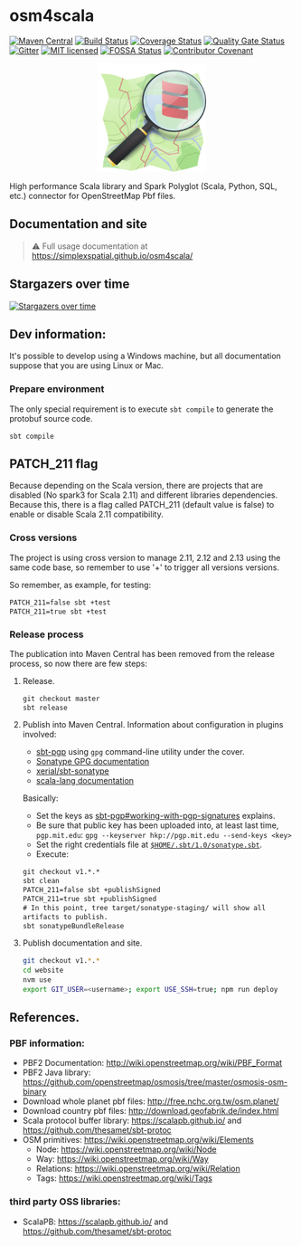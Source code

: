# osm4scala

[![Maven Central](https://maven-badges.herokuapp.com/maven-central/com.acervera.osm4scala/osm4scala-core_2.12/badge.svg)](https://maven-badges.herokuapp.com/maven-central/com.acervera.osm4scala/osm4scala-core_2.12)
[![Build Status](https://travis-ci.com/simplexspatial/osm4scala.svg?branch=master)](https://app.travis-ci.com/github/simplexspatial/osm4scala)
[![Coverage Status](https://coveralls.io/repos/github/simplexspatial/osm4scala/badge.svg?branch=master)](https://coveralls.io/github/simplexspatial/osm4scala?branch=master)
[![Quality Gate Status](https://sonarcloud.io/api/project_badges/measure?project=simplexspatial_osm4scala&metric=alert_status)](https://sonarcloud.io/dashboard?id=simplexspatial_osm4scala)
[![Gitter](https://img.shields.io/gitter/room/osm4scala/talk.svg)](https://gitter.im/osm4scala/talk)
[![MIT licensed](https://img.shields.io/badge/license-MIT-blue.svg)](https://raw.githubusercontent.com/angelcervera/osm4scala/master/LICENSE.md)
[![FOSSA Status](https://app.fossa.com/api/projects/git%2Bgithub.com%2Fangelcervera%2Fosm4scala.svg?type=shield)](https://app.fossa.com/projects/git%2Bgithub.com%2Fangelcervera%2Fosm4scala?ref=badge_shield)
[![Contributor Covenant](https://img.shields.io/badge/Contributor%20Covenant-v2.0%20adopted-ff69b4.svg)](https://github.com/simplexspatial/osm4scala/blob/master/code_of_conduct.md)

<p align="center">
  <a href="https://simplexspatial.github.io/osm4scala"><img src="website/static/android-chrome-192x192.png" alt="logo"></a>
</p>

High performance Scala library and Spark Polyglot (Scala, Python, SQL, etc.) connector for OpenStreetMap Pbf files.

## Documentation and site
> ⚠ Full usage documentation at https://simplexspatial.github.io/osm4scala/


## Stargazers over time

[![Stargazers over time](https://starchart.cc/simplexspatial/osm4scala.svg)](https://starchart.cc/simplexspatial/osm4scala)


## Dev information:
It's possible to develop using a Windows machine, but all documentation suppose that you are using Linux or Mac.

### Prepare environment
The only special requirement is to execute `sbt compile` to generate the protobuf source code.
```shell script
sbt compile
```

## PATCH_211 flag
Because depending on the Scala version, there are projects that are disabled (No spark3 for Scala 2.11) and different
libraries dependencies. Because this, there is a flag called PATCH_211 (default value is false) to enable or disable
Scala 2.11 compatibility.

### Cross versions
The project is using cross version to manage 2.11, 2.12 and 2.13 using the same code base, so remember to use '+' to
trigger all versions versions.

So remember, as example, for testing:
```shell script
PATCH_211=false sbt +test
PATCH_211=true sbt +test
```

### Release process
The publication into Maven Central has been removed from the release process, so now there are few steps:
1. Release.
    ```shell script
    git checkout master
    sbt release
    ```
2. Publish into Maven Central. Information about configuration in plugins involved:
   - [sbt-pgp](https://github.com/sbt/sbt-pgp#sbt-pgp) using `gpg` command-line utility under the cover.
   - [Sonatype GPG documentation](https://central.sonatype.org/publish/requirements/gpg/)
   - [xerial/sbt-sonatype](https://github.com/xerial/sbt-sonatype#sbt-sonatype-plugin)
   - [scala-lang documentation](https://docs.scala-lang.org/overviews/contributors/index.html#publish-a-release)
   
   Basically:
   - Set the keys as [sbt-pgp#working-with-pgp-signatures](https://github.com/sbt/sbt-pgp#working-with-pgp-signatures) explains.
   - Be sure that public key has been uploaded into, at least last time, `pgp.mit.edu`: `gpg --keyserver hkp://pgp.mit.edu --send-keys <key>`
   - Set the right credentials file at [`$HOME/.sbt/1.0/sonatype.sbt`](https://github.com/xerial/sbt-sonatype#homesbtsbt-version-013-or-10sonatypesbt).
   - Execute:
    ```shell script
    git checkout v1.*.*
    sbt clean
    PATCH_211=false sbt +publishSigned
    PATCH_211=true sbt +publishSigned
    # In this point, tree target/sonatype-staging/ will show all artifacts to publish.
    sbt sonatypeBundleRelease
    ```
3. Publish documentation and site.
    ```bash
    git checkout v1.*.*
    cd website
    nvm use
    export GIT_USER=<username>; export USE_SSH=true; npm run deploy
    ```

## References.

### PBF information:
  - PBF2 Documentation: http://wiki.openstreetmap.org/wiki/PBF_Format
  - PBF2 Java library: https://github.com/openstreetmap/osmosis/tree/master/osmosis-osm-binary
  - Download whole planet pbf files: http://free.nchc.org.tw/osm.planet/
  - Download country pbf files: http://download.geofabrik.de/index.html
  - Scala protocol buffer library: https://scalapb.github.io/ and https://github.com/thesamet/sbt-protoc
  - OSM primitives: https://wiki.openstreetmap.org/wiki/Elements
    -  Node: https://wiki.openstreetmap.org/wiki/Node
    -  Way: https://wiki.openstreetmap.org/wiki/Way
    -  Relations: https://wiki.openstreetmap.org/wiki/Relation
    -  Tags: https://wiki.openstreetmap.org/wiki/Tags

### third party OSS libraries:
  - ScalaPB: https://scalapb.github.io/ and https://github.com/thesamet/sbt-protoc
